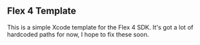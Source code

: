 ## Flex 4 Template ##

This is a simple Xcode template for the Flex 4 SDK. It's got a lot of hardcoded paths for now, I hope to fix these soon.